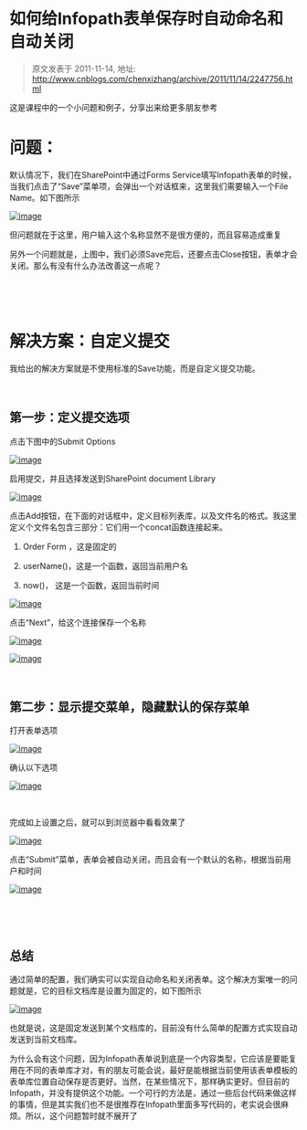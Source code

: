 # 如何给Infopath表单保存时自动命名和自动关闭 
> 原文发表于 2011-11-14, 地址: http://www.cnblogs.com/chenxizhang/archive/2011/11/14/2247756.html 


这是课程中的一个小问题和例子，分享出来给更多朋友参考

 问题：
===

 默认情况下，我们在SharePoint中通过Forms Service填写Infopath表单的时候，当我们点击了“Save”菜单项，会弹出一个对话框来，这里我们需要输入一个File Name。如下图所示

 [![image](http://images.cnblogs.com/cnblogs_com/chenxizhang/201111/201111140746554312.png "image")](http://images.cnblogs.com/cnblogs_com/chenxizhang/201111/20111114074653573.png)

 但问题就在于这里，用户输入这个名称显然不是很方便的，而且容易造成重复

 另外一个问题就是，上图中，我们必须Save完后，还要点击Close按钮，表单才会关闭。那么有没有什么办法改善这一点呢？

  

  

 解决方案：自定义提交
==========

 我给出的解决方案就是不使用标准的Save功能，而是自定义提交功能。

  

 第一步：定义提交选项
----------

 点击下图中的Submit Options

 [![image](http://images.cnblogs.com/cnblogs_com/chenxizhang/201111/201111140746583143.png "image")](http://images.cnblogs.com/cnblogs_com/chenxizhang/201111/201111140746562751.png)

 启用提交，并且选择发送到SharePoint document Library

 [![image](http://images.cnblogs.com/cnblogs_com/chenxizhang/201111/20111114074700686.png "image")](http://images.cnblogs.com/cnblogs_com/chenxizhang/201111/201111140746594406.png)

 点击Add按钮，在下面的对话框中，定义目标列表库，以及文件名的格式。我这里定义个文件名包含三部分：它们用一个concat函数连接起来。

 1. Order Form ，这是固定的

 2. userName()，这是一个函数，返回当前用户名

 3. now()， 这是一个函数，返回当前时间

 [![image](http://images.cnblogs.com/cnblogs_com/chenxizhang/201111/201111140747043944.png "image")](http://images.cnblogs.com/cnblogs_com/chenxizhang/201111/201111140747029092.png)

 点击“Next”，给这个连接保存一个名称

 [![image](http://images.cnblogs.com/cnblogs_com/chenxizhang/201111/201111140747065598.png "image")](http://images.cnblogs.com/cnblogs_com/chenxizhang/201111/201111140747052699.png)

 [![image](http://images.cnblogs.com/cnblogs_com/chenxizhang/201111/20111114074709874.png "image")](http://images.cnblogs.com/cnblogs_com/chenxizhang/201111/201111140747084910.png)

  

 第二步：显示提交菜单，隐藏默认的保存菜单
--------------------

 打开表单选项

 [![image](http://images.cnblogs.com/cnblogs_com/chenxizhang/201111/201111140747136541.png "image")](http://images.cnblogs.com/cnblogs_com/chenxizhang/201111/201111140747116772.png)

 确认以下选项

 [![image](http://images.cnblogs.com/cnblogs_com/chenxizhang/201111/201111140747166800.png "image")](http://images.cnblogs.com/cnblogs_com/chenxizhang/201111/201111140747149441.png)

  

 完成如上设置之后，就可以到浏览器中看看效果了

 [![image](http://images.cnblogs.com/cnblogs_com/chenxizhang/201111/201111140747197899.png "image")](http://images.cnblogs.com/cnblogs_com/chenxizhang/201111/201111140747173604.png)

 点击“Submit”菜单，表单会被自动关闭，而且会有一个默认的名称，根据当前用户和时间

 [![image](http://images.cnblogs.com/cnblogs_com/chenxizhang/201111/2011111407472277.png "image")](http://images.cnblogs.com/cnblogs_com/chenxizhang/201111/201111140747204146.png)

  

  

 总结
--

 通过简单的配置，我们确实可以实现自动命名和关闭表单。这个解决方案唯一的问题就是，它的目标文档库是设置为固定的，如下图所示

 [![image](http://images.cnblogs.com/cnblogs_com/chenxizhang/201111/201111140747241765.png "image")](http://images.cnblogs.com/cnblogs_com/chenxizhang/201111/201111140747233533.png)

 也就是说，这是固定发送到某个文档库的，目前没有什么简单的配置方式实现自动发送到当前文档库。

 为什么会有这个问题，因为Infopath表单说到底是一个内容类型，它应该是要能复用在不同的表单库才对，有的朋友可能会说，最好是能根据当前使用该表单模板的表单库位置自动保存是否更好。当然，在某些情况下，那样确实更好。但目前的Infopath，并没有提供这个功能。一个可行的方法是，通过一些后台代码来做这样的事情，但是其实我们也不是很推荐在Infopath里面多写代码的，老实说会很麻烦。所以，这个问题暂时就不展开了

